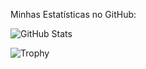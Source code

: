 
Minhas Estatísticas no GitHub:

![GitHub Stats](https://github-readme-stats.vercel.app/api?username=jonatancolt&show_icons=true&theme=radical)

![Trophy](https://github-profile-trophy.vercel.app/?username=jonatancolt)
